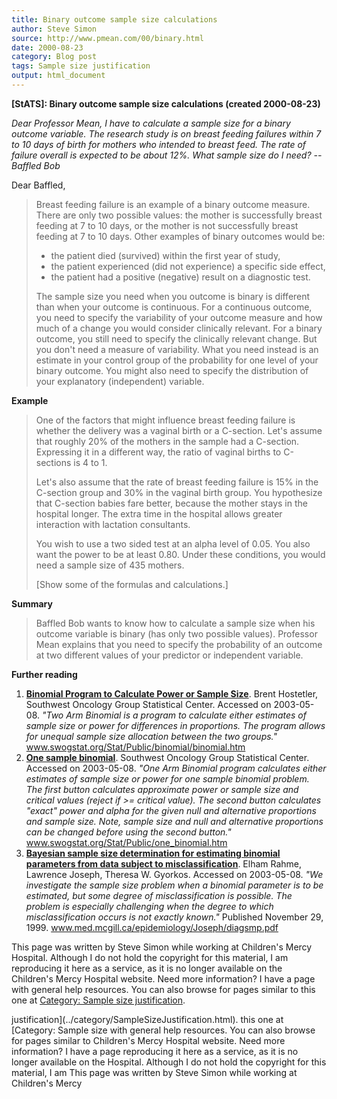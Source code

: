 ```yaml
---
title: Binary outcome sample size calculations
author: Steve Simon
source: http://www.pmean.com/00/binary.html
date: 2000-08-23
category: Blog post
tags: Sample size justification
output: html_document
---
```

****[StATS]:** Binary outcome sample size
calculations (created 2000-08-23)**

*Dear Professor Mean, I have to calculate a sample size for a binary
outcome variable. The research study is on breast feeding failures
within 7 to 10 days of birth for mothers who intended to breast feed.
The rate of failure overall is expected to be about 12%. What sample
size do I need? -- Baffled Bob*

Dear Baffled,

> Breast feeding failure is an example of a binary outcome measure.
> There are only two possible values: the mother is successfully breast
> feeding at 7 to 10 days, or the mother is not successfully breast
> feeding at 7 to 10 days. Other examples of binary outcomes would be:
>
> -   the patient died (survived) within the first year of study,
> -   the patient experienced (did not experience) a specific side
>     effect,
> -   the patient had a positive (negative) result on a diagnostic test.
>
> The sample size you need when you outcome is binary is different than
> when your outcome is continuous. For a continuous outcome, you need to
> specify the variability of your outcome measure and how much of a
> change you would consider clinically relevant. For a binary outcome,
> you still need to specify the clinically relevant change. But you
> don't need a measure of variability. What you need instead is an
> estimate in your control group of the probability for one level of
> your binary outcome. You might also need to specify the distribution
> of your explanatory (independent) variable.

**Example**

> One of the factors that might influence breast feeding failure is
> whether the delivery was a vaginal birth or a C-section. Let's assume
> that roughly 20% of the mothers in the sample had a C-section.
> Expressing it in a different way, the ratio of vaginal births to
> C-sections is 4 to 1.
>
> Let's also assume that the rate of breast feeding failure is 15% in
> the C-section group and 30% in the vaginal birth group. You
> hypothesize that C-section babies fare better, because the mother
> stays in the hospital longer. The extra time in the hospital allows
> greater interaction with lactation consultants.
>
> You wish to use a two sided test at an alpha level of 0.05. You also
> want the power to be at least 0.80. Under these conditions, you would
> need a sample size of 435 mothers.
>
> [Show some of the formulas and calculations.]

**Summary**

> Baffled Bob wants to know how to calculate a sample size when his
> outcome variable is binary (has only two possible values). Professor
> Mean explains that you need to specify the probability of an outcome
> at two different values of your predictor or independent variable.

**Further reading**

1.  **[Binomial Program to Calculate Power or Sample
    Size](http://www.swogstat.org/Stat/Public/binomial/binomial.htm)**.
    Brent Hostetler, Southwest Oncology Group Statistical Center.
    Accessed on 2003-05-08. *"Two Arm Binomial is a program to
    calculate either estimates of sample size or power for differences
    in proportions. The program allows for unequal sample size
    allocation between the two groups."*
    www.swogstat.org/Stat/Public/binomial/binomial.htm
2.  **[One sample
    binomial](http://www.swogstat.org/Stat/Public/one_binomial.htm)**.
    Southwest Oncology Group Statistical Center. Accessed on 2003-05-08.
    *"One Arm Binomial program calculates either estimates of sample
    size or power for one sample binomial problem. The first button
    calculates approximate power or sample size and critical values
    (reject if >= critical value). The second button calculates
    "exact" power and alpha for the given null and alternative
    proportions and sample size. Note, sample size and null and
    alternative proportions can be changed before using the second
    button."* www.swogstat.org/Stat/Public/one_binomial.htm
3.  **[Bayesian sample size determination for estimating binomial
    parameters from data subject to
    misclassification](http://www.med.mcgill.ca/epidemiology/Joseph/diagsmp.pdf)**.
    Elham Rahme, Lawrence Joseph, Theresa W. Gyorkos. Accessed on
    2003-05-08. *"We investigate the sample size problem when a
    binomial parameter is to be estimated, but some degree of
    misclassification is possible. The problem is especially challenging
    when the degree to which misclassification occurs is not exactly
    known."* Published November 29, 1999.
    www.med.mcgill.ca/epidemiology/Joseph/diagsmp.pdf

This page was written by Steve Simon while working at Children's Mercy
Hospital. Although I do not hold the copyright for this material, I am
reproducing it here as a service, as it is no longer available on the
Children's Mercy Hospital website. Need more information? I have a page
with general help resources. You can also browse for pages similar to
this one at [Category: Sample size
justification](../category/SampleSizeJustification.html).
<!---More--->
justification](../category/SampleSizeJustification.html).
this one at [Category: Sample size
with general help resources. You can also browse for pages similar to
Children's Mercy Hospital website. Need more information? I have a page
reproducing it here as a service, as it is no longer available on the
Hospital. Although I do not hold the copyright for this material, I am
This page was written by Steve Simon while working at Children's Mercy

<!---Do not use
****[StATS]:** Binary outcome sample size
This page was written by Steve Simon while working at Children's Mercy
Hospital. Although I do not hold the copyright for this material, I am
reproducing it here as a service, as it is no longer available on the
Children's Mercy Hospital website. Need more information? I have a page
with general help resources. You can also browse for pages similar to
this one at [Category: Sample size
justification](../category/SampleSizeJustification.html).
--->

